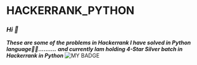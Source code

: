 # HACKERRANK_PYTHON
### *Hi 👋*
***These are some of the problems in Hackerrank I have solved in Python language👨‍💻..........***
***and currently Iam holding 4-Star Silver batch in Hackerrank in Python***
![MY BADGE](https://media.licdn.com/dms/image/sync/D4D27AQGSXzWvsVzldg/articleshare-shrink_1280_800/0/1678802111216?e=1680541200&v=beta&t=-jg9eLIjo1SLy-0iSy3DCBJkWQOYcb248yvcPVu9Pgc)
